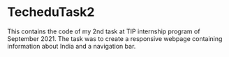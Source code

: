 # TecheduTask2
This contains the code of my 2nd task at TIP internship program of September 2021. The task was to create a responsive webpage containing information about India and a navigation bar.
